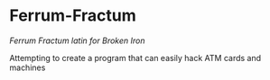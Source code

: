 # Ferrum-Fractum
*Ferrum Fractum latin for Broken Iron*

Attempting to create a program that can easily hack ATM cards and machines 
